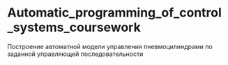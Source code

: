 # Automatic_programming_of_control_systems_coursework
Построение автоматной модели управления пневмоцилиндрами по заданной управляющей последовательности

